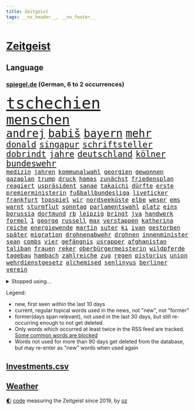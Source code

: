 ```yaml
---
title: Zeitgeist
tags: __no_header__, __no_footer__
---
```


# [Zeitgeist](https://oliz.io/zeitgeist/)

## Language

<h3><a href="https://www.spiegel.de" target="_blank">spiegel.de</a> (German, 6 to 2 occurrences)</h3>
<p style="font-family:monospace">
<span style="font-size:32pt"><a href="news_links.html#tschechien" class="current">tschechien</a></span>
<br>
<span style="font-size:27pt"><a href="news_links.html#menschen" class="current">menschen</a></span>
<br>
<span style="font-size:22pt"><a href="news_links.html#andrej" class="current">andrej</a></span>
<span style="font-size:22pt"><a href="news_links.html#babiš" class="new">babiš</a></span>
<span style="font-size:22pt"><a href="news_links.html#bayern" class="current">bayern</a></span>
<span style="font-size:22pt"><a href="news_links.html#mehr" class="current">mehr</a></span>
<br>
<span style="font-size:17pt"><a href="news_links.html#donald" class="current">donald</a></span>
<span style="font-size:17pt"><a href="news_links.html#singapur" class="current">singapur</a></span>
<span style="font-size:17pt"><a href="news_links.html#schriftsteller" class="current">schriftsteller</a></span>
<span style="font-size:17pt"><a href="news_links.html#dobrindt" class="current">dobrindt</a></span>
<span style="font-size:17pt"><a href="news_links.html#jahre" class="current">jahre</a></span>
<span style="font-size:17pt"><a href="news_links.html#deutschland" class="current">deutschland</a></span>
<span style="font-size:17pt"><a href="news_links.html#kölner" class="current">kölner</a></span>
<span style="font-size:17pt"><a href="news_links.html#bundeswehr" class="current">bundeswehr</a></span>
<br>
<span style="font-size:12pt"><a href="news_links.html#medizin" class="current">medizin</a></span>
<span style="font-size:12pt"><a href="news_links.html#jahren" class="current">jahren</a></span>
<span style="font-size:12pt"><a href="news_links.html#kommunalwahl" class="current">kommunalwahl</a></span>
<span style="font-size:12pt"><a href="news_links.html#georgien" class="current">georgien</a></span>
<span style="font-size:12pt"><a href="news_links.html#gewonnen" class="current">gewonnen</a></span>
<span style="font-size:12pt"><a href="news_links.html#gazaplan" class="current">gazaplan</a></span>
<span style="font-size:12pt"><a href="news_links.html#trump" class="current">trump</a></span>
<span style="font-size:12pt"><a href="news_links.html#druck" class="current">druck</a></span>
<span style="font-size:12pt"><a href="news_links.html#hamas" class="current">hamas</a></span>
<span style="font-size:12pt"><a href="news_links.html#zunächst" class="current">zunächst</a></span>
<span style="font-size:12pt"><a href="news_links.html#friedensplan" class="new">friedensplan</a></span>
<span style="font-size:12pt"><a href="news_links.html#reagiert" class="current">reagiert</a></span>
<span style="font-size:12pt"><a href="news_links.html#uspräsident" class="current">uspräsident</a></span>
<span style="font-size:12pt"><a href="news_links.html#sanae" class="new">sanae</a></span>
<span style="font-size:12pt"><a href="news_links.html#takaichi" class="new">takaichi</a></span>
<span style="font-size:12pt"><a href="news_links.html#dürfte" class="current">dürfte</a></span>
<span style="font-size:12pt"><a href="news_links.html#erste" class="current">erste</a></span>
<span style="font-size:12pt"><a href="news_links.html#premierministerin" class="current">premierministerin</a></span>
<span style="font-size:12pt"><a href="news_links.html#fußballbundesliga" class="current">fußballbundesliga</a></span>
<span style="font-size:12pt"><a href="news_links.html#liveticker" class="current">liveticker</a></span>
<span style="font-size:12pt"><a href="news_links.html#frankfurt" class="current">frankfurt</a></span>
<span style="font-size:12pt"><a href="news_links.html#topspiel" class="new">topspiel</a></span>
<span style="font-size:12pt"><a href="news_links.html#wir" class="current">wir</a></span>
<span style="font-size:12pt"><a href="news_links.html#nordseeküste" class="new">nordseeküste</a></span>
<span style="font-size:12pt"><a href="news_links.html#elbe" class="current">elbe</a></span>
<span style="font-size:12pt"><a href="news_links.html#weser" class="new">weser</a></span>
<span style="font-size:12pt"><a href="news_links.html#ems" class="new">ems</a></span>
<span style="font-size:12pt"><a href="news_links.html#warnt" class="current">warnt</a></span>
<span style="font-size:12pt"><a href="news_links.html#sturmflut" class="new">sturmflut</a></span>
<span style="font-size:12pt"><a href="news_links.html#sonntag" class="current">sonntag</a></span>
<span style="font-size:12pt"><a href="news_links.html#parlamentswahl" class="current">parlamentswahl</a></span>
<span style="font-size:12pt"><a href="news_links.html#platz" class="current">platz</a></span>
<span style="font-size:12pt"><a href="news_links.html#eins" class="current">eins</a></span>
<span style="font-size:12pt"><a href="news_links.html#borussia" class="current">borussia</a></span>
<span style="font-size:12pt"><a href="news_links.html#dortmund" class="current">dortmund</a></span>
<span style="font-size:12pt"><a href="news_links.html#rb" class="current">rb</a></span>
<span style="font-size:12pt"><a href="news_links.html#leipzig" class="current">leipzig</a></span>
<span style="font-size:12pt"><a href="news_links.html#bringt" class="current">bringt</a></span>
<span style="font-size:12pt"><a href="news_links.html#jva" class="current">jva</a></span>
<span style="font-size:12pt"><a href="news_links.html#handwerk" class="current">handwerk</a></span>
<span style="font-size:12pt"><a href="news_links.html#formel" class="current">formel</a></span>
<span style="font-size:12pt"><a href="news_links.html#1" class="current">1</a></span>
<span style="font-size:12pt"><a href="news_links.html#george" class="current">george</a></span>
<span style="font-size:12pt"><a href="news_links.html#russell" class="new">russell</a></span>
<span style="font-size:12pt"><a href="news_links.html#max" class="current">max</a></span>
<span style="font-size:12pt"><a href="news_links.html#verstappen" class="current">verstappen</a></span>
<span style="font-size:12pt"><a href="news_links.html#katherina" class="current">katherina</a></span>
<span style="font-size:12pt"><a href="news_links.html#reiche" class="current">reiche</a></span>
<span style="font-size:12pt"><a href="news_links.html#energiewende" class="current">energiewende</a></span>
<span style="font-size:12pt"><a href="news_links.html#martin" class="current">martin</a></span>
<span style="font-size:12pt"><a href="news_links.html#suter" class="new">suter</a></span>
<span style="font-size:12pt"><a href="news_links.html#ki" class="current">ki</a></span>
<span style="font-size:12pt"><a href="news_links.html#ivan" class="current">ivan</a></span>
<span style="font-size:12pt"><a href="news_links.html#gestorben" class="current">gestorben</a></span>
<span style="font-size:12pt"><a href="news_links.html#später" class="current">später</a></span>
<span style="font-size:12pt"><a href="news_links.html#migration" class="current">migration</a></span>
<span style="font-size:12pt"><a href="news_links.html#drohnenabwehr" class="new">drohnenabwehr</a></span>
<span style="font-size:12pt"><a href="news_links.html#drohnen" class="current">drohnen</a></span>
<span style="font-size:12pt"><a href="news_links.html#innenminister" class="current">innenminister</a></span>
<span style="font-size:12pt"><a href="news_links.html#sean" class="current">sean</a></span>
<span style="font-size:12pt"><a href="news_links.html#combs" class="current">combs</a></span>
<span style="font-size:12pt"><a href="news_links.html#vier" class="current">vier</a></span>
<span style="font-size:12pt"><a href="news_links.html#gefängnis" class="current">gefängnis</a></span>
<span style="font-size:12pt"><a href="news_links.html#usrapper" class="current">usrapper</a></span>
<span style="font-size:12pt"><a href="news_links.html#afghanistan" class="current">afghanistan</a></span>
<span style="font-size:12pt"><a href="news_links.html#taliban" class="current">taliban</a></span>
<span style="font-size:12pt"><a href="news_links.html#frauen" class="current">frauen</a></span>
<span style="font-size:12pt"><a href="news_links.html#reker" class="new">reker</a></span>
<span style="font-size:12pt"><a href="news_links.html#oberbürgermeisterin" class="new">oberbürgermeisterin</a></span>
<span style="font-size:12pt"><a href="news_links.html#wildpferde" class="new">wildpferde</a></span>
<span style="font-size:12pt"><a href="news_links.html#tagebau" class="new">tagebau</a></span>
<span style="font-size:12pt"><a href="news_links.html#hambach" class="new">hambach</a></span>
<span style="font-size:12pt"><a href="news_links.html#zahlreiche" class="current">zahlreiche</a></span>
<span style="font-size:12pt"><a href="news_links.html#zug" class="current">zug</a></span>
<span style="font-size:12pt"><a href="news_links.html#regen" class="current">regen</a></span>
<span style="font-size:12pt"><a href="news_links.html#pistorius" class="current">pistorius</a></span>
<span style="font-size:12pt"><a href="news_links.html#union" class="current">union</a></span>
<span style="font-size:12pt"><a href="news_links.html#wehrdienstgesetz" class="current">wehrdienstgesetz</a></span>
<span style="font-size:12pt"><a href="news_links.html#alchemised" class="new">alchemised</a></span>
<span style="font-size:12pt"><a href="news_links.html#senlinyus" class="new">senlinyus</a></span>
<span style="font-size:12pt"><a href="news_links.html#berliner" class="current">berliner</a></span>
<span style="font-size:12pt"><a href="news_links.html#verein" class="current">verein</a></span>
</p>
<details>
<summary>Stopped using...</summary>
<p class="former" style="font-size:12pt">
pause(1809) einwohner(1807) fälle(1807) häuser(1807) mitunter(1807) nachfolge(1807) senat(1807) steigenden(1807) präsentieren(1806) solle(1806) wünschen(1806) befindet(1805) durchsetzen(1805) kassiert(1805) steuern(1805) zustand(1805) öfter(1805) überlebt(1805) großteil(1804) hsv(1804) rassistische(1804) 2018(1803) spdpolitiker(1803) studierenden(1803) ehemann(1802) freiburg(1802) geworfen(1802) stürmer(1801) unternehmer(1801) überwinden(1801) absturz(1800) bevölkerung(1800) längere(1800) passt(1800) versprechen(1800) maria(1799) schlechte(1799) fielen(1798) anschließend(1797) käufer(1797) texas(1797) warentest(1797) 29(1796) halben(1796) irak(1796) jedenfalls(1796) klubs(1796) optimistisch(1796) stoßen(1796) geburt(1795) hoher(1795) verfügung(1795) debatten(1794) mahnt(1794) vertreter(1794) gebrochen(1793) jüngere(1793) berlins(1792) woher(1792) zweimal(1792) tut(1791) warf(1791) weder(1791) körperverletzung(1790) produzieren(1790) torhüter(1790) lücke(1787) eklat(1786) staffel(1786) zurückgegangen(1786) deals(1785) verbände(1785) empfängt(1784) warm(1783) trug(1781) händler(1779) uni(1779) spanische(1778) retter(1773) gehörte(1772) kontakt(1772) auseinandersetzung(1770) vermisste(1769) angeboten(1768) gewarnt(1758) erhebliche(1755) verdoppelt(1748) last(1738) sachen(1722) leiter(1718) vorsicht(1564) jahresende(1558) zentralbank(1547) seither(1543) schrumpft(1535) partnerschaft(1532) bundesanwaltschaft(1527) erfolgreichste(1502) immobilien(1469) tiger(1456) ampelkoalition(1454) eingeführt(1439) ungewöhnliche(1417) beliebt(1405) militärischen(1400) temperaturen(1371) natürlich(1369) aufgestellt(1355) hauptbahnhof(1337) verweist(1329) überlebenden(1261) königsklasse(1260) handys(1256) politisches(1220) prominenten(1219) suchte(1213) budapest(1207) grünenpolitikerin(1206) youtube(1188) nationale(1186) justizminister(1183) osnabrück(1181) chinesen(1152) ganzes(1132) raten(1131) peru(1124) 05(1123) nackt(1115) ereignet(1097) tel(1090) einsamkeit(1081) aviv(1079) freundschaft(1070) razzien(1070) zweifeln(1069) mama(1063) alice(1055) eric(1048) fängt(1047) game(1014) zehnte(989) emotionale(978) initiative(973) ständig(967) 5000(956) dfbpokal(940) kreuz(917) fließen(915) dringen(914) betrunkener(903) umsetzen(903) kader(901) startete(895) italiener(888) hoeneß(884) beine(877) forscherin(869) auffällig(868) pilot(856) beruft(845) model(830) qualität(830) sandra(829) politikerinnen(790) argentiniens(778) häfen(778) albtraum(775) gedreht(770) lady(769) drehte(750) karte(725) getöteter(721) berüchtigte(720) 43(717) management(711) demos(704) bestätigte(695) beteiligung(692) tennisprofi(681) club(674) sprecherin(664) beendete(661) jacob(654) sowohl(650) ryan(649) 18jährige(643) kriegsschiffe(640) paare(639) stoffe(638) japanischen(637) riesigen(637) grundgesetz(635) simon(635) guardiola(634) spekulationen(622) brandenburgischen(620) erziehung(611) schumacher(611) erfolgreichen(609) rast(605) niemals(604) gesundheitszustand(600) shein(596) gymnasium(587) konzept(583) fahndet(579) häusern(571) falscher(570) befragt(566) fair(566) magnus(565) regimes(564) schätzt(564) eukommissionspräsidentin(563) lüge(561) verdachts(560) rechtslage(557) haiti(546) abgrund(542) bodo(541) messen(537) carlsen(532) katja(530) statistische(530) heimatland(524) relativ(508) autobranche(504) anlegen(502) geheiratet(497) verlegen(493) polarisiert(490) azubis(486) kugeln(486) vergnügen(486) spielerinnen(483) ausgesagt(482) robin(478) chris(477) breiten(472) rassistischer(470) basel(469) sonja(468) psychologie(466) crash(465) kollegin(463) sätzen(463) litt(459) rückblick(458) umgebung(458) stream(455) axel(450) verstärken(450) günstig(447) autounfall(446) häusliche(444) weidel(438) ertrunken(435) menschlichen(435) abriss(431) spacex(426) löschen(423) samsung(417) drohenden(416) altern(414) behauptete(412) vertretern(406) metropolen(401) widerspruch(400) status(399) hans(397) 82(394) reichlich(392) versprach(389) begleiter(386) kabul(385) erstattet(384) arbeitsplätze(383) globaler(381) waffenhilfe(381) amtes(380) austritt(379) gegenden(369) müde(369) dc(368) eberl(365) krebserkrankung(365) verfassung(362) handyverbot(361) getötete(359) hugo(359) vermittelt(357) lebensmittelpreise(354) bewährungsstrafe(351) pelicot(350) schwerste(346) springer(345) first(339) hilflos(339) 19jährige(338) verlief(335) mächtigsten(333) t(332) ersetzen(330) büros(329) miersch(329) bürgern(325) erkrankten(324) fortan(324) handelsstreit(324) kategorie(323) vereine(321) hochschule(320) strafzöllen(320) nordkoreanische(315) verspätet(312) bestseller(307) gerast(307) jude(307) aufnehmen(305) el(301) kultur(300) afdchefin(299) verstanden(299) 92(297) empfangen(296) mobile(296) jahrzehntelang(294) meghan(292) rüstung(292) vergangenes(292) angestellte(291) linnemann(289) beworben(284) birgt(284) einsatzes(284) kardinal(283) besonderer(282) hilfsorganisation(282) lobbyisten(282) günstiges(280) manches(280) oscarpreisträger(280) recherche(280) anhören(279) serena(279) zugeständnisse(279) argument(275) wirtschaftsministerium(275) kannten(274) bewundert(272) abschneiden(270) streng(270) tränengas(270) 170(269) schwerem(269) beschwert(266) rekordzeit(266) filmte(265) rekorde(265) hilferuf(263) axt(262) befreundet(262) sanierung(258) 14jähriger(257) unvermittelt(257) baustellen(256) ostdeutschen(255) panama(253) angestiegen(250) bewaffneten(250) durchsuchten(250) versehentlich(250) trocken(248) gewicht(247) treu(247) verpflichtende(247) linkenpolitikerin(246) bedingt(243) cdugeneralsekretär(242) solaranlagen(242) freier(241) unverletzt(241) rechnerisch(239) abhängigkeit(237) personenschutz(237) abzuwenden(236) stört(235) vietnam(235) ähnlich(235) ausländer(233) militärausgaben(233) xabi(233) drohnenangriffe(232) statistischem(232) bundespolizisten(231) sauer(231) häuslicher(229) nationalspielerin(225) stadtrat(224) zugegeben(224) medwedew(223) messerattacke(218) sauber(218) 800(217) heilen(215) angehalten(214) sicherheitsrat(214) großaufgebot(213) aufgehen(212) urteilt(210) überprüfung(210) entwendet(209) furore(209) ostens(208) riesiges(208) salvador(208) definieren(207) erzürnt(207) erfolgte(206) vorgeführt(206) klarer(205) enthält(204) berechnen(203) out(201) ramelow(201) bitter(200) brandstiftung(200) fördert(198) gestärkt(198) obst(198) office(198) überfälle(198) schlachtfeld(197) vermehrt(196) ausgeht(195) beschießt(195) lebensgefährtin(195) uszöllen(195) kredite(193) astronaut(192) dramatischer(192) regierungen(192) verblüffend(192) sozialer(191) selbstverständlich(190) antreibt(188) 64(187) strukturen(187) spektakulär(186) lwiw(185) neukölln(185) umwelthilfe(185) helfern(184) senkung(183) gebunden(182) waldbrand(182) wohnungsnot(181) côte(180) d’azur(180) kaution(180) abschalten(178) bildungssystem(178) lorenz(178) zivile(178) beobachter(177) grundlage(177) monster(177) rückhalt(177) sportart(177) big(176) vermieden(176) genervt(174) meistens(174) camilla(172) bayernprofi(171) hakenkreuz(171) konstantin(171) erfolgreiches(170) glamour(170) zweijährige(169) englands(168) flieht(168) zehnten(167) gramm(165) bewaffnet(164) regelverstoß(164) moschee(163) festhalten(162) angepasst(161) fortschritt(161) diskret(160) spione(160) verläuft(160) letztlich(158) steinbach(158) israeli(157) nukleare(157) wartete(157) fernseher(156) streeck(156) verleiht(156) weltberühmt(156) eliteuniversität(155) karsten(155) shoppen(155) sichere(154) spiegelmitarbeiterin(154) zurückzuholen(153) abzusehen(152) beider(152) besitzen(152) inspiration(152) lukrativen(151) minnesota(151) nötigen(151) arthur(150) faber(150) obsession(150) del(149) erreichbar(149) kommissionspräsidentin(149) spitzenkandidat(149) funktionen(147) modernisierung(147) quelle(147) misstrauen(146) verleger(146) uli(145) verschleiern(145) bezweifeln(144) entlastung(143) interpretation(143) nachgefragt(143) unternehmerin(143) finanzkrise(142) held(142) beeinflusst(141) dürre(141) komödie(141) kostüme(141) mühe(141) ausgerückt(140) formulierungen(140) isst(140) laufe(140) ghada(139) alzheimer(137) bibliothek(137) panne(137) verschwörung(137) würzburg(137) außenministerium(136) bodensee(136) nordosten(136) organisierten(136) forciert(135) losgegangen(135) tschechische(135) verbleib(135) zucker(135) hilfslieferungen(134) abschiebepolitik(133) beschwichtigen(133) strafrechtlich(133) stützen(133) tottenham(133) 2005(132) bootsunglück(132) zolldeal(132) diskriminierung(131) gebaute(131) bewusste(130) christ(130) fotograf(130) erschweren(129) sohnes(129) gekapert(128) niederländer(128) staatschefs(128) volker(128) riechen(126) technisch(126) lindern(125) modi(124) rätselhafter(124) 68(123) angestoßen(123) überfahren(122) exil(121) irische(121) virginia(121) holten(120) 112(119) drohnenschwärme(119) konflikten(119) militärparade(119) handelsdeal(118) religiösen(118) uboote(118) ausgehungert(117) feueralarm(116) söldner(116) verlag(116) angebracht(115) nacken(115) unterschrieben(115) zurückgetreten(115) ohio(114) rucksack(114) schockmoment(114) südamerikanischen(114) harmonie(113) ukrainischer(113) bundestagsvizepräsident(112) einzigartigen(112) mordkommission(112) getragen(111) wiesbaden(111) leyens(110) maschinenbauer(109) motivation(109) außenministers(108) geschildert(108) konzentrieren(108) rückwärts(108) wohnkosten(108) trotzen(107) geschenkt(106) modernisieren(106) lebensjahr(105) herbe(104) hausbesitzer(103) intensiviert(103) kambodscha(102) tournee(102) trumpfans(102) bundeskriminalamt(101) hungern(101) besitzerin(100) donbass(100) durchschnitt(100) sterbehilfe(100) vermutung(100) wachsender(100) abu(99) geldgeber(99) werkzeug(99) gepäckträger(98) kaliforniens(98) ortlieb(98) seltsam(98) ten(98) anthropic(97) dopingspiele(97) gazaoffensive(97) zeitschrift(97) angetan(96) großstadt(96) logo(96) spezialisten(96) atomenergiebehörde(95) einzustellen(95) palästinenserstaat(95) stufe(95) transfer(95) wiederentdeckt(95) dortmunder(94) invasiven(94) photovoltaik(94) ruinieren(94) verbringt(94) 1200(93) boxing(93) finnischen(93) imane(93) khelif(93) muhammad(93) vorbeugen(93) aufschlagen(92) beruflich(92) absolviert(91) drogenbeauftragter(91) millionenstadt(91) rätselt(91) zweistaatenlösung(91) deutz(90) fragezeichen(90) geschlechtstests(90) kreuzes(90) mitarbeitende(90) rasantes(90) generalstab(89) maul(89) satire(89) siedlungspolitik(89) spitzenkandidaten(89) bergsteigerin(88) leitung(88) schriftlich(88) schwung(88) stacheln(88) torjäger(88) alkurd(87) chefideologe(87) errichtet(87) lizenz(87) notoperiert(87) objekten(87) rechtskonservative(87) wg(87) fleischfressende(86) habecks(86) nationalgardisten(86) stadler(86) dome(85) drogenboss(85) statistischen(85) gitarrist(84) rauchwolken(84) sky(84) unverständnis(84) 40jähriger(83) burnout(83) europameisterschaft(83) exportnation(83) gewisse(83) kpop(83) lehrkräftemangel(83) me(83) schatz(83) zverevs(83) babyboomer(82) darren(82) nachbar(82) verunsicherten(82) aktivität(81) bandenkriminalität(81) briefwahl(81) fkk(81) konsortium(81) ali(80) angriffs(80) luftgewehr(80) operiert(80) strände(80) angler(79) aufgebrochen(79) ausgewiesen(79) bitch(79) hochzeiten(79) maja(79) potterserie(79) ausgab(78) mick(78) zufall(78) demoliert(77) onlinebetrüger(77) raumschiff(76) schleppern(76) taktisch(76) carmen(75) voranzutreiben(75) zerstörungen(75) entwürdigenden(74) feststellen(74) freibäder(74) grünenspitze(74) hitziger(74) suizid(74) teenagers(74) ausdruck(73) entriss(73) formel1saison(73) heiratet(73) minneapolis(73) usdemokrat(73) uspolitiker(73) zweitgrößte(73) durchfallerkrankungen(72) einwohnern(72) euvertretung(72) everglades(72) 1974(71) kopftuch(71) männchen(71) usdemokratie(71) fußballtransfers(70) potter(70) bedrohlicher(69) bundesamts(69) freundlich(69) germany’s(69) next(69) pixarfilm(69) riesenrakete(69) todesfallen(69) topmodel(69) verwandeln(69) verwöhnt(69) altbundeskanzler(68) barrel(68) erzwingen(68) fränkischem(68) gaspreise(68) heißem(68) jüngst(68) kronprinzessin(68) momfluencerinnen(68) staatsmedien(68) humanity(67) hässliche(67) krebskranker(67) mittels(67) neuartigen(67) onlineshopping(67) schlimmsten(67) vulkans(67) folgenlos(66) indigenen(66) kifft(66) koalitionsausschuss(66) kunststoff(66) seenotrettung(66) sinnbildlich(66) transfermarkt(66) verwenden(66) virgin(66) wiedereröffnet(66) angekündigte(65) fluglinie(65) frances(65) kündigungen(65) plagen(65) reiches(65) spitzenverdiener(65) stinkende(65) verhältnismäßig(65) wettstreit(65) katapultieren(64) meerenge(64) mexikanischer(64) doppelsieg(63) engpässe(63) europaweit(63) nouripour(63) omid(63) bauindustrie(62) betriebe(62) endgegner(62) enttäuschen(62) fotografieren(62) greenwashing(62) hausbesuch(62) joggen(62) mitleid(62) tipp(62) wickelt(62) besichtigt(61) delling(61) eingestiegen(61) geschäftsmodell(61) hirn(61) vermehrte(61) dream(60) hongkonger(60) inspekteur(60) klavier(60) utopia(60) vergewaltigungen(60) wetterlagen(60) barbora(59) einsicht(59) krejcikova(59) luna(59) shinawatra(59) stammenden(59) verbote(59) donnarumma(58) grundlegende(58) sprinter(58) abreise(57) aufgelegt(57) aufnahmeprogramm(57) girls(57) ultramoderne(57) auftaktmatch(56) auszuüben(56) bloom(56) fraktionsklausur(56) gastronomen(56) halbzeit(56) kleinflugzeugs(56) ländlichen(56) orlando(56) päckchen(56) regelungen(56) schäbig(56) zutaten(56) übergewichtige(56) anwesens(55) effektiv(55) finanzierbar(55) haushalten(55) landsleute(55) notlagen(55) parfüm(55) ross(55) schmeckt(55) streamingplattform(55) zugesagte(55) sportgerichtshof(54) verlobung(54) warnten(54) befördert(53) begrenzt(53) bierkonsum(53) detonationen(53) geschwindigkeit(53) menschlich(53) unbehagen(53) unzeit(53) australia(52) eukommissionschefin(52) organ(52) stadtrand(52) nett(51) normandie(51) saal(51) studienplätze(51) amtsführung(50) emspiel(50) hochsicherheitsgefängnis(50) polizeibeamte(50) renommierter(50) verstößen(50) erben(49) gesünder(49) potenz(49) schweighöfer(49) skurril(49) typ(49) bergsteigen(48) blockprozess(48) demonstrativ(48) handelsschiffe(48) harrypotterserie(48) hinterzogen(48) klimaschädlichen(48) leinfeldenechterdingen(48) milka(48) rückzahlung(48) worin(48) großteils(47) jena(47) renovierung(47) steel(47) stiko(47) thrones(47) turner(47) katastrophenschutz(46) uskatastrophenschutzbehörde(46) womit(46) year(46) glich(45) versagt(45) alljährlich(44) bevorstehenden(44) gisèle(44) matteo(44) medienkompetenz(44) provozieren(44) wahnsinnig(44) wegducken(44) weippert(44) fahrradunfall(43) kentert(43) ergreifen(42) grünheide(42) haaren(42) herrchen(42) jawort(42) mont(42) nämlich(42) schwerkranke(42) uhren(42) ukrainekriegs(42) vierbeiner(42) wildbahn(42) wirtschaftsexperten(42) bamf(41) begleitung(41) notdurft(41) route(41) scheibe(41) schlagersänger(41) wrestler(41) burgtheater(40) amtsgericht(39) steckte(39) wackelt(39) ceconomy(38) leistungsdruck(38) mediamarktsaturn(38) rippen(38) räume(38) uboot(38) ukrainerin(38) weint(38) ablehnen(37) grenzkonflikt(37) hakan(37) liebich(37) neonazi(37) passive(37) täterinnen(37) unbeabsichtigt(37) willst(37) bergdrama(36) erwerbstätigen(36) freigabe(36) geschäften(36) mehrmals(36) nördlich(36) absetzen(35) ausgelegt(35) familienmitglied(35) familienstreit(35) flecken(35) koalitionsfraktionen(35) massenhafte(35) norddeutschen(35) taschenrechner(35) treibstoff(35) trumpanhänger(35) unbemerkt(35) ächzt(35) ausbruchs(34) usbotschaft(34) bildungsforscherin(33) footballprofi(33) kahlschlag(33) madagaskar(33) smalltalk(33) weltranglistenersten(33) you(33) zulassen(33) anknüpfen(32) berlusconiholding(32) generalstabschef(32) jahreswechsel(32) verbesserungen(32) verklagen(32) alexia(31) botschafterin(31) merkels(31) putellas(31) bröckeln(30) ergänzen(30) fbiagent(30) gezahlt(30) highlights(30) söders(30) weitem(30) wohngebäude(30) wunderschön(30) dreimillionenmarke(29) engere(29) ethische(29) funktionierte(29) grausigen(29) marla(29) pauline(29) uboots(29) unterstütze(29) windkraft(29) überwachungsvideo(29) anstand(28) bedenklich(28) fortuna(28) gruppenchats(28) kanzlei(28) kompromisse(28) marianne(28) polzin(28) rechtsextremistin(28) southwest(28) zdfsommerinterview(28) überwachungskamera(28) auszubildende(27) futter(27) kraftwerke(27) trumplager(27) arbeitsbedingungen(26) dänischer(26) gewässer(26) streitpunkte(26) vorsitzenden(26) zigarette(26) auktion(25) auszuweiten(25) erfahrener(25) fertige(25) fluten(25) kiregeln(25) pocht(25) atomare(24) sacha(24) anzuerkennen(23) claude(23) fundament(23) marinetochter(23) noten(23) vereinfacht(23) arbeitszeiten(22) chipherstellern(22) einlassen(22) halbiert(22) intel(22) rechtsruck(22) regionalliga(22) riviera(22) südchinesischen(22) usrichter(22) vielfältig(22) wochenlangem(22) 275(21) bahnen(21) extremwetterereignissen(21) gehofft(21) machtlos(21) messungen(21) paketen(21) portauprince(21) vulkanausbruch(21) wahlrecht(21) zuppi(21) erdrutsch(20) libanesischen(20) pessimistischer(20) quark(20) roma(20) sobald(20) verregnete(20) abrüstung(19) ausgesetzten(19) lehrkräften(19) zeitgeist(19) absurde(18) aufwirft(18) bedauern(17) gebietsabtretungen(17) niedrigwasser(17) berüchtigten(16) heimischer(16) heiraten(16) monika(16) stellvertreter(16) ukrainegipfel(16) warwick(16) anwaltskanzlei(15) besteuern(15) bräuchten(15) offenes(15) verwirrt(15) bundestagsmandat(14) frauengefängnis(14) keime(14) kifirma(14) kuscheln(14) saboteure(14) schrecklichen(14) smartwatches(14) transferpoker(14) videoschalte(14) chronischen(13) hautfarbe(13) hurrikansaison(13) kaulitz(13) polarisierung(13) supercup(13) abgeschobene(12) altenheim(12) führungsriege(12) geöffnete(12) hedgefondsmanager(12) lucas(12) 230(11) außergewöhnliche(11) bella(11) elton(11) gerechter(11) pipeline(11)
</p>
</details>
<p>Legend:
<ul>
<li><span class="new">new</span>, first seen within the last 10 days</li>
<li><span class="current">current</span>, regular topical words used in the news, not "new", not "former"</li>
<li><span class="former">former(days span relevant)</span>, not used in the last 30 days, but still re-occurring enough to not get deleted</li>
<li>Only words which occurred at least twice in the RSS feed are tracked. <a href="language/filters.py">Some common words are blocked</a></li>
<li>Words not used for more than 90 days get deleted from the database, but may re-enter as "new" words when used again</li>
</ul>
</p>

## [Investments](investments.html)[.csv](investments.csv)

## [Weather](weather.html)

<footer>
<a href="javascript:toggleTheme()" class="nav">🌓</a>
<a href="https://github.com/ooz/zeitgeist">code</a> measuring the Zeitgeist since 2019, by <a href="https://oliz.io">oz</a>
</footer>
